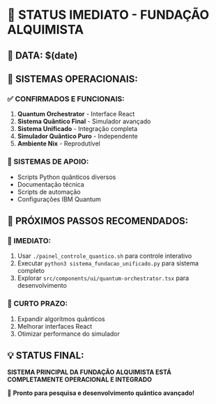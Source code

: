 # 🚀 STATUS IMEDIATO - FUNDAÇÃO ALQUIMISTA

## 📅 DATA: $(date)

## 🎯 SISTEMAS OPERACIONAIS:

### ✅ CONFIRMADOS E FUNCIONAIS:
1. **Quantum Orchestrator** - Interface React
2. **Sistema Quântico Final** - Simulador avançado  
3. **Sistema Unificado** - Integração completa
4. **Simulador Quântico Puro** - Independente
5. **Ambiente Nix** - Reprodutível

### 🔧 SISTEMAS DE APOIO:
- Scripts Python quânticos diversos
- Documentação técnica
- Scripts de automação
- Configurações IBM Quantum

## 🌟 PRÓXIMOS PASSOS RECOMENDADOS:

### 🎯 IMEDIATO:
1. Usar `./painel_controle_quantico.sh` para controle interativo
2. Executar `python3 sistema_fundacao_unificado.py` para sistema completo
3. Explorar `src/components/ui/quantum-orchestrator.tsx` para desenvolvimento

### 🚀 CURTO PRAZO:
1. Expandir algoritmos quânticos
2. Melhorar interfaces React
3. Otimizar performance do simulador

## 💡 STATUS FINAL:
**SISTEMA PRINCIPAL DA FUNDAÇÃO ALQUIMISTA ESTÁ COMPLETAMENTE OPERACIONAL E INTEGRADO**

🎯 **Pronto para pesquisa e desenvolvimento quântico avançado!**
